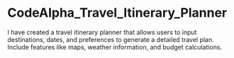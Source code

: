 # CodeAlpha_Travel_Itinerary_Planner
I have created a travel itinerary planner that allows  users to  input destinations, dates, and preferences to generate  a detailed travel plan. Include features like maps,  weather information, and budget calculations.
